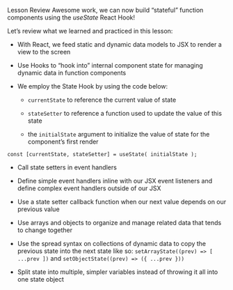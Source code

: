 Lesson Review
Awesome work, we can now build “stateful” function components using the *useState* React Hook!

Let’s review what we learned and practiced in this lesson:

- With React, we feed static and dynamic data models to JSX to render a view to the screen

- Use Hooks to “hook into” internal component state for managing dynamic data in function components

- We employ the State Hook by using the code below:

    - ```currentState``` to reference the current value of state

    - ```stateSetter``` to reference a function used to update the value of this state

    - the ```initialState``` argument to initialize the value of state for the component’s first render

```const [currentState, stateSetter] = useState( initialState );```

* Call state setters in event handlers

* Define simple event handlers inline with our JSX event listeners and define complex event handlers outside of our JSX

* Use a state setter callback function when our next value depends on our previous value

* Use arrays and objects to organize and manage related data that tends to change together

* Use the spread syntax on collections of dynamic data to copy the previous state into the next state like so: ```setArrayState((prev) => [ ...prev ])``` and ```setObjectState((prev) => ({ ...prev }))```

* Split state into multiple, simpler variables instead of throwing it all into one state object